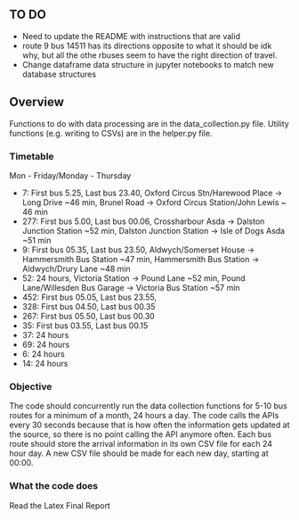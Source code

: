 ## TO DO

- Need to update the README with instructions that are valid
- route 9 bus 14511 has its directions opposite to what it should be idk why, but all the othe rbuses seem to have the right direction of travel. 
- Change dataframe data structure in jupyter notebooks to match new database structures

## Overview

Functions to do with data processing are in the data_collection.py file. Utility functions (e.g. writing to CSVs) are in the helper.py file.


### Timetable
Mon - Friday/Monday - Thursday
- 7: First bus 5.25, Last bus 23.40, Oxford Circus Stn/Harewood Place -> Long Drive ~46 min,  Brunel Road -> Oxford Circus Station/John Lewis ~ 46 min
- 277: First bus 5.00, Last bus 00.06, Crossharbour Asda -> Dalston Junction Station ~52 min, Dalston Junction Station -> Isle of Dogs Asda ~51 min
- 9: First bus 05.35, Last bus 23.50, Aldwych/Somerset House -> Hammersmith Bus Station ~47 min, Hammersmith Bus Station -> Aldwych/Drury Lane ~48 min
- 52: 24 hours, Victoria Station -> Pound Lane ~52 min, Pound Lane/Willesden Bus Garage -> Victoria Bus Station ~57 min
- 452: First bus 05.05, Last bus 23.55, 
- 328: First bus 04.50, Last bus 00.35
- 267: First bus 05.50, Last bus 00.30
- 35: First bus 03.55, Last bus 00.15
- 37: 24 hours
- 69: 24 hours
- 6: 24 hours
- 14: 24 hours

### Objective

The code should concurrently run the data collection functions for 5-10 bus routes for a minimum of a month, 24 hours a day. The code calls the APIs every 30 seconds because that is how often the information gets updated at the source, so there is no point calling the API anymore often. Each bus route should store the arrival information in its own CSV file for each 24 hour day. A new CSV file should be made for each new day, starting at 00:00. 

### What the code does

Read the Latex Final Report

